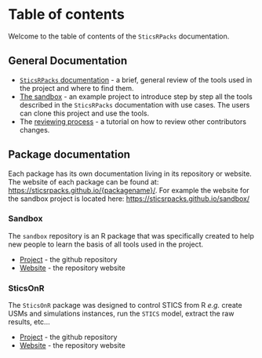 # Table of contents

Welcome to the table of contents of the `SticsRPacks` documentation.

## General Documentation

+ [`SticsRPacks` documentation](README.md) - a brief, general review of the tools used in the project and where to find them.
+ [The sandbox](https://github.com/SticsRPacks/sandbox/blob/master/README.md) - an example project to introduce step by step all the tools described in the `SticsRPacks` documentation with use cases. The users can clone this project and use the tools.  
+ The [reviewing process](reviewing.md) - a tutorial on how to review other contributors changes.

## Package documentation

Each package has its own documentation living in its repository or website. The website of each package can be found at: https://sticsrpacks.github.io/{packagename}/. For example the website for the sandbox project is located here: https://sticsrpacks.github.io/sandbox/

### Sandbox

The `sandbox` repository is an R package that was specifically created to help new people to learn the basis of all tools used in the project.  
+ [Project](https://github.com/SticsRPacks/sandbox) - the github repository
+ [Website](https://sticsrpacks.github.io/sandbox/) - the repository website

### SticsOnR

The `SticsOnR` package was designed to control STICS from R *e.g.* create USMs and simulations instances, run the `STICS` model, extract the raw results, etc...

+ [Project](https://github.com/SticsRPacks/SticsOnR) - the github repository
+ [Website](https://sticsrpacks.github.io/SticsOnR/) - the repository website
